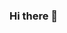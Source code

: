 ### Hi there 👋

<!--
**itsDJSMG/itsDJSMG** is a ✨ _special_ ✨ repository because its `README.md` (this file) appears on your GitHub profile.

Here are some ideas to get you started:

- 🔭 I’m currently working on ...
Super Mario 2D World, the studio is this: https://scratch.mit.edu/studios/30072042/
- How does the game work?
So, we're making it sort of like Super Mario 3D world, but it's 2D and major differences.
- How to join?
If you want to join, go to this studio https://scratch.mit.edu/studios/30072042/ , the details will be there.
-->

